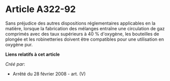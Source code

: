 # Article A322-92

Sans préjudice des autres dispositions réglementaires applicables en la matière, lorsque la fabrication des mélanges entraîne
une circulation de gaz comprimés avec des taux supérieurs à 40 % d'oxygène, les bouteilles de plongée et les robinetteries
doivent être compatibles pour une utilisation en oxygène pur.

**Liens relatifs à cet article**

_Créé par_:

  - Arrêté du 28 février 2008 - art. (V)
